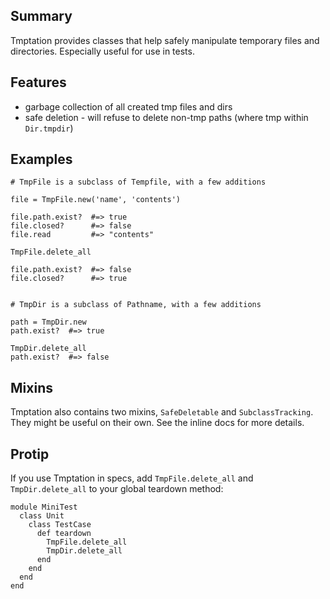 Summary
-------
Tmptation provides classes that help safely manipulate temporary files and
directories. Especially useful for use in tests.

Features
--------
* garbage collection of all created tmp files and dirs
* safe deletion - will refuse to delete non-tmp paths (where tmp within `Dir.tmpdir`)

Examples
--------

    # TmpFile is a subclass of Tempfile, with a few additions

    file = TmpFile.new('name', 'contents')

    file.path.exist?  #=> true
    file.closed?      #=> false
    file.read         #=> "contents"

    TmpFile.delete_all

    file.path.exist?  #=> false
    file.closed?      #=> true


    # TmpDir is a subclass of Pathname, with a few additions

    path = TmpDir.new
    path.exist?  #=> true

    TmpDir.delete_all
    path.exist?  #=> false

Mixins
------

Tmptation also contains two mixins, `SafeDeletable` and `SubclassTracking`.
They might be useful on their own. See the inline docs for more details.

Protip
------

If you use Tmptation in specs, add `TmpFile.delete_all` and `TmpDir.delete_all`
to your global teardown method:

    module MiniTest
      class Unit
        class TestCase
          def teardown
            TmpFile.delete_all
            TmpDir.delete_all
          end
        end
      end
    end

